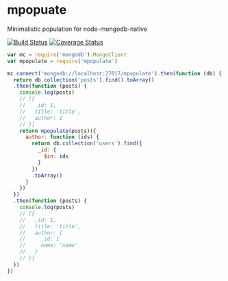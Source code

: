 # mpopuate
Minimalistic population for node-mongodb-native

[![Build Status](https://travis-ci.org/avoronkin/mpopuate.svg?branch=master)](https://travis-ci.org/avoronkin/mpopuate)
[![Coverage Status](https://coveralls.io/repos/github/avoronkin/mpopuate/badge.svg?branch=master)](https://coveralls.io/github/avoronkin/mpopuate?branch=master)

```javascript
var mc = require('mongodb').MongoClient
var mpopulate = require('mpopulate')

mc.connect('mongodb://localhost:27017/mpopulate').then(function (db) {
  return db.collection('posts').find().toArray()
  .then(function (posts) {
    console.log(posts)
    // [{
    //   _id: 1,
    //   title: 'title',
    //   author: 1
    // }]
    return mpopulate(posts)({
      author: function (ids) {
        return db.collection('users').find({
          _id: {
            $in: ids
          }
        })
        .toArray()
      }
    })
  })
  .then(function (posts) {
    console.log(posts)
    // [{
    //   _id: 1,
    //   title: 'title',
    //   author: {
    //     _id: 1
    //     name: 'name'
    //   }
    // }]
  })
})


```
